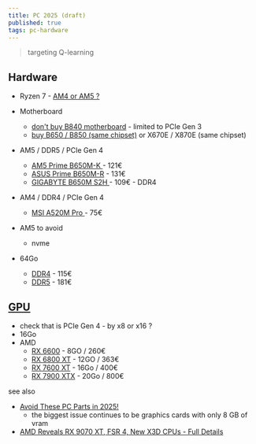 ```yaml
---
title: PC 2025 (draft)
published: true
tags: pc-hardware
---
```

> targeting Q-learning

## Hardware
- Ryzen 7 - [AM4 or AM5 ?](https://chatgpt.com/share/678509b3-e838-800d-805b-9c12f6d3dff6)
- Motherboard
	- [don't buy B840 motherboard](https://youtubetranscript.com/?v=ckm-SMnayuc&t=790) - limited to PCIe Gen 3
    - [buy B650 / B850 (same chipset)](https://youtubetranscript.com/?v=ckm-SMnayuc&t=832) or X670E / X870E (same chipset)
- AM5 / DDR5 / PCIe Gen 4
	- [AM5 Prime B650M-K ](https://www.amazon.fr/ASUS-AMD-AM5-Prime-B650M-K/dp/B0C6HWFZ56) - 121€
	- [ASUS Prime B650M-R](https://www.amazon.fr/ASUS-Prime-B650M-R-Socket-S-ATA/dp/B0CS71GLWC) - 131€
	- [GIGABYTE B650M S2H ](https://www.amazon.fr/Gigabyte-Carte-m%C3%A8re-B650M-S2H/dp/B0CGMBV6XD) - 109€ - DDR4
- AM4 / DDR4 / PCIe Gen 4
	- [MSI A520M Pro ](https://www.amazon.fr/MSI-A520M-Pro-Carte-m%C3%A8re/dp/B08HKJ45DR) - 75€
    
- AM5 to avoid 
    - nvme
- 64Go 
    - [DDR4](https://www.amazon.fr/Crucial-2x32Go-3200MT-M%C3%A9moire-CP2K32G4DFRA32A/dp/B0C29W4G29) - 115€
	- [DDR5](https://www.amazon.fr/Crucial-2x32Go-5600MHz-M%C3%A9moire-Bureau/dp/B0C79H54TQ) - 181€

## [GPU]()
- check that is PCIe Gen 4 - by x8 or x16 ?
- 16Go 
- AMD
	- [ RX 6600](https://www.amazon.fr/SWFT210-Radeon-6650-Core-Gaming/dp/B09ZLRDMXX) - 8GO / 260€
    - [RX 6800 XT](https://www.amazon.fr/XFX-Speedster-QICK319-Graphique-RX-675XYJFDP/dp/B0B34M1YLW) - 12GO / 363€
    - [RX 7600 XT](https://www.amazon.fr/gp/product/B0CSN564QQ) - 16Go / 400€
    - [ RX 7900 XTX](/dp/B0BNLT17XQ) - 20Go / 800€

see also
- [Avoid These PC Parts in 2025!](https://www.youtube.com/watch?v=ckm-SMnayuc&list=PLh9akXp2EH2CBpNTjGbdVzbaNUHkRFghJ&index=2)
	-  the biggest issue continues to be graphics cards with only 8 GB of vram 
- [AMD Reveals RX 9070 XT, FSR 4, New X3D CPUs - Full Details](https://www.youtube.com/watch?v=7N-0nkcJKpk)
